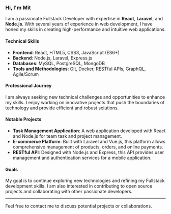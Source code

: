 ### Hi, I'm Mit

I am a passionate Fullstack Developer with expertise in **React**, **Laravel**, and **Node.js**. With several years of experience in web development, I have honed my skills in creating high-performance and intuitive web applications.

#### Technical Skills
- **Frontend**: React, HTML5, CSS3, JavaScript (ES6+)
- **Backend**: Node.js, Laravel, Express.js
- **Databases**: MySQL, PostgreSQL, MongoDB
- **Tools and Methodologies**: Git, Docker, RESTful APIs, GraphQL, Agile/Scrum

#### Professional Journey
I am always seeking new technical challenges and opportunities to enhance my skills. I enjoy working on innovative projects that push the boundaries of technology and provide efficient and robust solutions.

#### Notable Projects
- **Task Management Application**: A web application developed with React and Node.js for team task and project management.
- **E-commerce Platform**: Built with Laravel and Vue.js, this platform allows comprehensive management of products, orders, and online payments.
- **RESTful API**: Designed with Node.js and Express, this API provides user management and authentication services for a mobile application.

#### Goals
My goal is to continue exploring new technologies and refining my Fullstack development skills. I am also interested in contributing to open source projects and collaborating with other passionate developers.

---

Feel free to contact me to discuss potential projects or collaborations.

